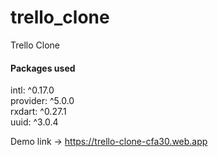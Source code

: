# trello_clone

Trello Clone

#### Packages used

intl: ^0.17.0 </br>
provider: ^5.0.0 </br>
rxdart: ^0.27.1 </br>
uuid: ^3.0.4 </br>

Demo link -> https://trello-clone-cfa30.web.app

